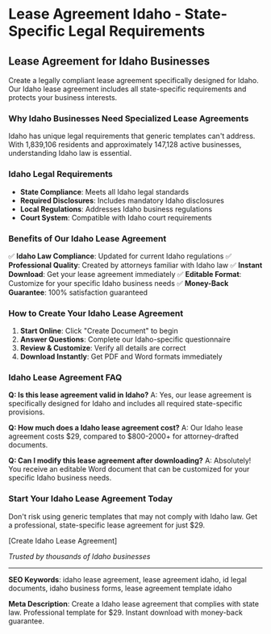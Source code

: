 # Lease Agreement Idaho - State-Specific Legal Requirements

## Lease Agreement for Idaho Businesses

Create a legally compliant lease agreement specifically designed for Idaho. Our Idaho lease agreement includes all state-specific requirements and protects your business interests.

### Why Idaho Businesses Need Specialized Lease Agreements

Idaho has unique legal requirements that generic templates can't address. With 1,839,106 residents and approximately 147,128 active businesses, understanding Idaho law is essential.

### Idaho Legal Requirements

- **State Compliance**: Meets all Idaho legal standards
- **Required Disclosures**: Includes mandatory Idaho disclosures
- **Local Regulations**: Addresses Idaho business regulations
- **Court System**: Compatible with Idaho court requirements

### Benefits of Our Idaho Lease Agreement

✅ **Idaho Law Compliance**: Updated for current Idaho regulations
✅ **Professional Quality**: Created by attorneys familiar with Idaho law
✅ **Instant Download**: Get your lease agreement immediately
✅ **Editable Format**: Customize for your specific Idaho business needs
✅ **Money-Back Guarantee**: 100% satisfaction guaranteed

### How to Create Your Idaho Lease Agreement

1. **Start Online**: Click "Create Document" to begin
2. **Answer Questions**: Complete our Idaho-specific questionnaire
3. **Review & Customize**: Verify all details are correct
4. **Download Instantly**: Get PDF and Word formats immediately

### Idaho Lease Agreement FAQ

**Q: Is this lease agreement valid in Idaho?**
A: Yes, our lease agreement is specifically designed for Idaho and includes all required state-specific provisions.

**Q: How much does a Idaho lease agreement cost?**
A: Our Idaho lease agreement costs $29, compared to $800-2000+ for attorney-drafted documents.

**Q: Can I modify this lease agreement after downloading?**
A: Absolutely! You receive an editable Word document that can be customized for your specific Idaho business needs.

### Start Your Idaho Lease Agreement Today

Don't risk using generic templates that may not comply with Idaho law. Get a professional, state-specific lease agreement for just $29.

[Create Idaho Lease Agreement]

*Trusted by thousands of Idaho businesses*

---

**SEO Keywords**: idaho lease agreement, lease agreement idaho, id legal documents, idaho business forms, lease agreement template idaho

**Meta Description**: Create a Idaho lease agreement that complies with state law. Professional template for $29. Instant download with money-back guarantee.
